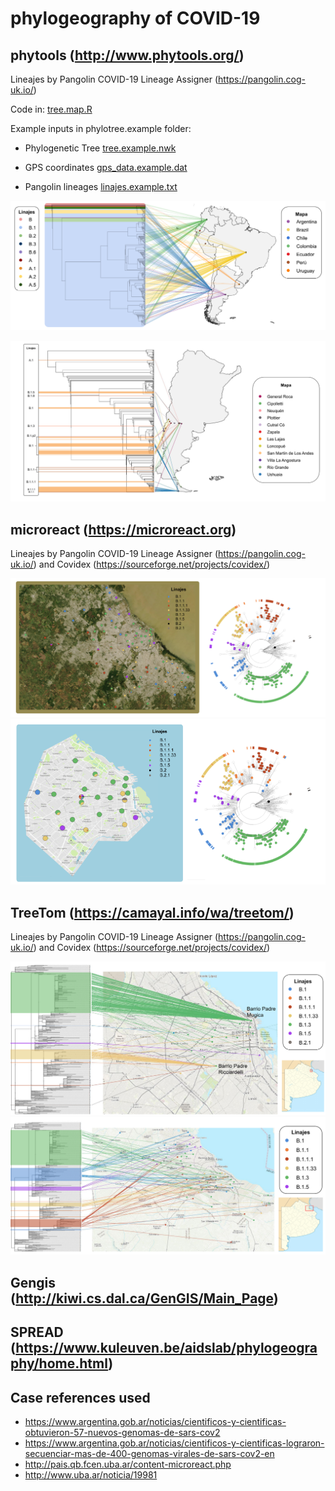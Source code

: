 # phylogeography of COVID-19

## phytools (http://www.phytools.org/)

Lineajes by Pangolin COVID-19 Lineage Assigner (https://pangolin.cog-uk.io/) 

Code in: [tree.map.R](https://github.com/AgustinPardo/phylogeography/blob/master/tree_map.R)

Example inputs in phylotree.example folder:

* Phylogenetic Tree [tree.example.nwk](https://github.com/AgustinPardo/phylogeography/blob/master/phylotree.example/tree.example.nwk)

* GPS coordinates [gps_data.example.dat](https://github.com/AgustinPardo/phylogeography/blob/master/phylotree.example/gps_data.example.dat)

* Pangolin lineages [linajes.example.txt](https://github.com/AgustinPardo/phylogeography/blob/master/phylotree.example/linajes.example.txt)

![BP_all](https://github.com/AgustinPardo/phylogeography/blob/master/images/LATAM-linajes%2Barbol%2Bmapa.png)

![BP_all](https://github.com/AgustinPardo/phylogeography/blob/master/images/Argentina-Patagonia-Referencias%2BArbol%2BMapa%2BLinajes.png)

## microreact (https://microreact.org)

Lineajes by Pangolin COVID-19 Lineage Assigner (https://pangolin.cog-uk.io/) and Covidex (https://sourceforge.net/projects/covidex/)

![BP_all](https://github.com/AgustinPardo/phylogeography/blob/master/images/AMBA_BSAS_mapa%2Barbol%2Blinajes.png)
![BP_all](https://github.com/AgustinPardo/phylogeography/blob/master/images/CABA_mapa%2Barbol%2Blinajes.png)


## TreeTom (https://camayal.info/wa/treetom/)

Lineajes by Pangolin COVID-19 Lineage Assigner (https://pangolin.cog-uk.io/) and Covidex (https://sourceforge.net/projects/covidex/)

![BP_all](https://github.com/AgustinPardo/phylogeography/blob/master/images/cabaTreeTom.png)
![BP_all](https://github.com/AgustinPardo/phylogeography/blob/master/images/gbaTreeToom.png)


## Gengis (http://kiwi.cs.dal.ca/GenGIS/Main_Page)


## SPREAD (https://www.kuleuven.be/aidslab/phylogeography/home.html)


## Case references used

* https://www.argentina.gob.ar/noticias/cientificos-y-cientificas-obtuvieron-57-nuevos-genomas-de-sars-cov2
* https://www.argentina.gob.ar/noticias/cientificos-y-cientificas-lograron-secuenciar-mas-de-400-genomas-virales-de-sars-cov2-en
* http://pais.qb.fcen.uba.ar/content-microreact.php
* http://www.uba.ar/noticia/19981
